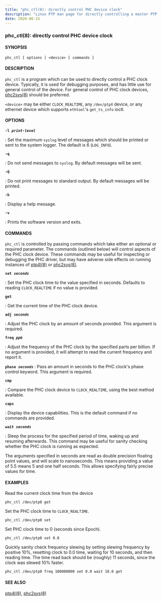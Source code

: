 ```yaml
---
title: "phc_ctl(8): directly control PHC device clock"
description: "Linux PTP man page for directly controlling a master PTP hardware clock."
date: 2020-06-15 
---
```


### phc_ctl(8): directly control PHC device clock

#### SYNOPSIS

<code>phc_ctl [ options ] \<device> [ commands ]</code>

#### DESCRIPTION

`phc_ctl` is a program which can be used to directly control a PHC clock device. Typically, it is used for debugging purposes, and has little use for general control of the device. For general control of PHC clock devices, [phc2sys(8)](/documentation/phc2sys/) should be preferred.

<code>\<device></code> may be either `CLOCK_REALTIME`, any `/dev/ptpX` device, or any ethernet device which supports `ethtool`'s `get_ts_info` ioctl.

#### OPTIONS

<code>**-l _print-level_**</code>

: Set the maximum `syslog` level of messages which should be printed or sent to the system logger. The default is 6 (`LOG_INFO`).

<code>**-q**</code>

: Do not send messages to `syslog`. By default messages will be sent.

<code>**-Q**</code>

: Do not print messages to standard output. By default messages will be printed.

<code>**-h**</code>

: Display a help message.

<code>**-v**</code>

: Prints the software version and exits.

#### COMMANDS

`phc_ctl` is controlled by passing commands which take either an optional or required parameter. The commands (outlined below) will control aspects of the PHC clock device. These commands may be useful for inspecting or debugging the PHC driver, but may have adverse side effects on running instances of [ptp4l(8)](/documentation/ptp4l/) or [phc2sys(8)](/documentation/phc2sys/).

<code>**set _seconds_**</code>

: Set the PHC clock time to the value specified in seconds. Defaults to reading `CLOCK_REALTIME` if no value is provided.

<code>**get**</code>

: Get the current time of the PHC clock device.

<code>**adj _seconds_**</code>

: Adjust the PHC clock by an amount of seconds provided. This argument is required.

<code>**freq _ppb_**</code>

: Adjust the frequency of the PHC clock by the specified parts per billion. If no argument is provided, it will attempt to read the current frequency and report it.

<code>**phase _seconds_**</code>
: Pass an amount in seconds to the PHC clock's phase control keyword. This argument is required.

<code>**cmp**</code>

: Compare the PHC clock device to `CLOCK_REALTIME`, using the best method available.

<code>**caps**</code>

: Display the device capabilities. This is the default command if no commands are provided.

<code>**wait _seconds_**</code>

: Sleep the process for the specified period of time, waking up and resuming afterwards. This command may be useful for sanity checking whether the PHC clock is running as expected.

The arguments specified in seconds are read as double precision floating point values, and will scale to nanoseconds. This means providing a value of 5.5 means 5 and one half seconds. This allows specifying fairly precise values for time.

#### EXAMPLES

Read the current clock time from the device

`phc_ctl /dev/ptp0 get`

Set the PHC clock time to `CLOCK_REALTIME`.

`phc_ctl /dev/ptp0 set`

Set PHC clock time to 0 (seconds since Epoch).

`phc_ctl /dev/ptp0 set 0.0`

Quickly sanity check frequency slewing by setting slewing frequency by positive 10%, resetting clock to 0.0 time, waiting for 10 seconds, and then reading time. The time read back should be (roughly) 11 seconds, since the clock was slewed 10% faster.

`phc_ctl /dev/ptp0 freq 100000000 set 0.0 wait 10.0 get`

#### SEE ALSO
[ptp4l(8)](/documentation/ptp4l/), [phc2sys(8)](/documentation/phc2sys/)